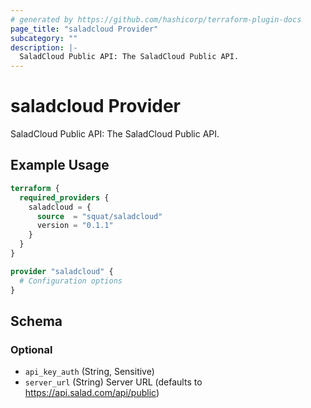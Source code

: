 ```yaml
---
# generated by https://github.com/hashicorp/terraform-plugin-docs
page_title: "saladcloud Provider"
subcategory: ""
description: |-
  SaladCloud Public API: The SaladCloud Public API.
---
```


# saladcloud Provider

SaladCloud Public API: The SaladCloud Public API.

## Example Usage

```terraform
terraform {
  required_providers {
    saladcloud = {
      source  = "squat/saladcloud"
      version = "0.1.1"
    }
  }
}

provider "saladcloud" {
  # Configuration options
}
```

<!-- schema generated by tfplugindocs -->
## Schema

### Optional

- `api_key_auth` (String, Sensitive)
- `server_url` (String) Server URL (defaults to https://api.salad.com/api/public)
